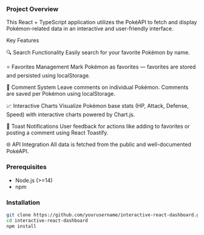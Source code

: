 ### Project Overview

This React + TypeScript application utilizes the PokéAPI to fetch and display Pokémon-related data in an interactive and user-friendly interface.

Key Features

🔍 Search Functionality
Easily search for your favorite Pokémon by name.

⭐ Favorites Management
Mark Pokémon as favorites — favorites are stored and persisted using localStorage.

💬 Comment System
Leave comments on individual Pokémon. Comments are saved per Pokémon using localStorage.

📈 Interactive Charts
Visualize Pokémon base stats (HP, Attack, Defense, Speed) with interactive charts powered by Chart.js.

🔔 Toast Notifications
User feedback for actions like adding to favorites or posting a comment using React Toastify.

🌐 API Integration
All data is fetched from the public and well-documented PokéAPI.

### Prerequisites

- Node.js (>=14)
- npm 

### Installation

```bash
git clone https://github.com/yourusername/interactive-react-dashboard.git
cd interactive-react-dashboard
npm install